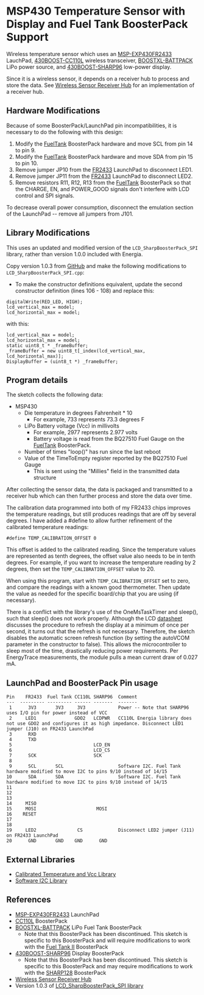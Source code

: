 MSP430 Temperature Sensor with Display and Fuel Tank BoosterPack Support
==============================

Wireless temperature sensor which uses an [MSP-EXP430FR2433][1] LauchPad, [430BOOST-CC110L][2] wireless transceiver, [BOOSTXL-BATTPACK][3] LiPo power source, and [430BOOST-SHARP96][4] low-power display.

Since it is a wireless sensor, it depends on a receiver hub to process and
store the data. See [Wireless Sensor Receiver Hub][5]
for an implementation of a receiver hub.

## Hardware Modifications ##

Because of some BoosterPack/LaunchPad pin incompatibilities, it is necessary to do the following with this design:
1. Modify the [FuelTank][3] BoosterPack hardware and move SCL from pin 14 to pin 9.
2. Modify the [FuelTank][3] BoosterPack hardware and move SDA from pin 15 to pin 10.
3. Remove jumper JP10 from the [FR2433][1] LaunchPad to disconnect LED1.
4. Remove jumper JP11 from the [FR2433][1] LaunchPad to disconnect LED2.
5. Remove resistors R11, R12, R13 from the [FuelTank][3] BoosterPack so that the CHARGE, EN, and POWER_GOOD signals don't interfere with LCD control and SPI signals.

To decrease overall power consumption, disconnect the emulation section of the LaunchPad -- remove all jumpers from J101.

## Library Modifications ##

This uses an updated and modified version of the `LCD_SharpBoosterPack_SPI` library, rather than version 1.0.0 included with Energia.

Copy version 1.0.3 from [GitHub][10] and make the following modifications to `LCD_SharpBoosterPack_SPI.cpp`:
+ To make the constructor definitions equivalent, update the second constructor definition (lines 106 - 108) and replace this:
```    
digitalWrite(RED_LED, HIGH);
lcd_vertical_max = model;
lcd_horizontal_max = model;
```
with this:
```
lcd_vertical_max = model;
lcd_horizontal_max = model;
static uint8_t * _frameBuffer;
_frameBuffer = new uint8_t[_index(lcd_vertical_max, lcd_horizontal_max)];
DisplayBuffer = (uint8_t *) _frameBuffer;
```

## Program details ##

The sketch collects the following data:

- MSP430
     - Die temperature in degrees Fahrenheit * 10
         - For example, 733 represents 73.3 degrees F
     - LiPo Battery voltage (Vcc) in millivolts
         - For example, 2977 represents 2.977 volts
         - Battery voltage is read from the BQ27510 Fuel Gauge on the [FuelTank][3] BoosterPack.
     - Number of times "loop()" has run since the last reboot
     - Value of the TimeToEmpty register reported by the BQ27510 Fuel Gauge
         - This is sent using the "Millies" field in the transmitted data structure

After collecting the sensor data, the data is packaged and transmitted to a
receiver hub which can then further process and store the data over time.

The calibration data programmed into both of my FR2433 chips improves the temperature readings, but still produces readings that are off by several degrees. I have added a #define to allow further refinement of the calibrated temperature readings:

    #define TEMP_CALIBRATION_OFFSET 0

This offset is added to the calibrated reading. Since the temperature values are represented as tenth degrees, the offset value also needs to be in tenth degrees. For example, if you want to increase the temperature reading by 2 degrees, then set the `TEMP_CALIBRATION_OFFSET` value to 20.

When using this program, start with `TEMP_CALIBRATION_OFFSET` set to zero, and compare the readings with a known good thermometer. Then update the value as needed for the specific board/chip that you are using (if necessary).

There is a conflict with the library's use of the OneMsTaskTimer and sleep(), such that sleep() does not work properly. Although the LCD [datasheet][11] discusses the procedure to refresh the display at a minimum of once per second, it turns out that the refresh is not necessary. Therefore, the sketch disables the automatic screen refresh function (by setting the autoVCOM parameter in the constructor to false). This allows the microcontroller to sleep most of the time, drastically reducing power requirements. Per EnergyTrace measurements, the module pulls a mean current draw of 0.027 mA.

## LaunchPad and BoosterPack Pin usage
```
Pin    FR2433  Fuel Tank CC110L SHARP96  Comment
---  --------- --------- ------ -------  -------
 1      3V3       3V3     3V3            Power -- Note that SHARP96 uses I/O pin for power instead of VCC
 2     LED1              GDO2   LCDPWR   CC110L Energia library does not use GDO2 and configures it as high impedance. Disconnect LED1 jumper (J10) on FR2433 LaunchPad
 3      RXD
 4      TXD
 5                              LCD_EN
 6                              LCD_CS
 7      SCK                     SCK
 8
 9      SCL       SCL                    Software I2C. Fuel Tank hardware modified to move I2C to pins 9/10 instead of 14/15
10      SDA       SDA                    Software I2C. Fuel Tank hardware modified to move I2C to pins 9/10 instead of 14/15
11
12
13
14     MISO
15     MOSI                      MOSI
16    RESET
17
18
19     LED2               CS             Disconnect LED2 jumper (J11) on FR2433 LaunchPad
20      GND       GND    GND      GND
```

## External Libraries ##

* [Calibrated Temperature and Vcc Library][6]
* [Software I2C Library][7]

## References ##

* [MSP-EXP430FR2433][1] LaunchPad
* [CC110L][3] BoosterPack
* [BOOSTXL-BATTPACK][3] LiPo Fuel Tank BoosterPack
    * Note that this BoosterPack has been discontinued. This sketch is specific to this BoosterPack and will require modifications to work with the [Fuel Tank II][8] BoosterPack
* [430BOOST-SHARP96][4] Display BoosterPack
    * Note that this BoosterPack has been discontinued. This sketch is specific to this BoosterPack and may require modifications to work with the [SHARP128][9] BoosterPack
* [Wireless Sensor Receiver Hub][5]
* Version 1.0.3 of [LCD_SharpBoosterPack_SPI library][10]


[1]: http://www.ti.com/tool/MSP-EXP430FR2433
[2]: http://www.ti.com/tool/430BOOST-CC110L
[3]: http://www.ti.com/tool/BOOSTXL-BATTPACK
[4]: http://www.ti.com/tool/430BOOST-SHARP96
[5]: https://github.com/Andy4495/Wireless-Sensor-Receiver-Hub
[6]: https://github.com/Andy4495/mspTandV
[7]: https://github.com/Andy4495/SWI2C
[8]: http://www.ti.com/tool/BOOSTXL-BATPAKMKII
[9]: http://www.ti.com/tool/BOOSTXL-SHARP128
[10]: https://github.com/energia/Energia/tree/master/libraries/LCD_SharpBoosterPack_SPI
[11]: https://www.mouser.com/datasheet/2/365/LS013B4DN04(3V_FPC)-1202885.pdf
